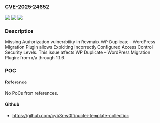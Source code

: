### [CVE-2025-24652](https://cve.mitre.org/cgi-bin/cvename.cgi?name=CVE-2025-24652)
![](https://img.shields.io/static/v1?label=Product&message=WP%20Duplicate%20%E2%80%93%20WordPress%20Migration%20Plugin&color=blue)
![](https://img.shields.io/static/v1?label=Version&message=n%2Fa&color=blue)
![](https://img.shields.io/static/v1?label=Vulnerability&message=CWE-862%20Missing%20Authorization&color=brighgreen)

### Description

Missing Authorization vulnerability in Revmakx WP Duplicate – WordPress Migration Plugin allows Exploiting Incorrectly Configured Access Control Security Levels. This issue affects WP Duplicate – WordPress Migration Plugin: from n/a through 1.1.6.

### POC

#### Reference
No PoCs from references.

#### Github
- https://github.com/cyb3r-w0lf/nuclei-template-collection

